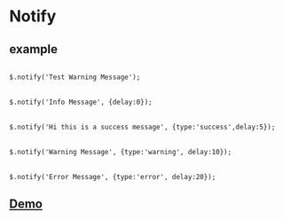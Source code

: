 Notify
======

<h2>example</h2>
<code>
$.notify('Test Warning Message');
</code><br><code>
$.notify('Info Message', {delay:0});
</code><br><code>
$.notify('Hi this is a success message', {type:'success',delay:5});
</code><br><code>
$.notify('Warning Message', {type:'warning', delay:10});
</code><br><code>
$.notify('Error Message', {type:'error', delay:20});
</code>

<h2><a href="http://jsfiddle.net/ajai/v38puzjq/" target="_blank">Demo</a></h2>
